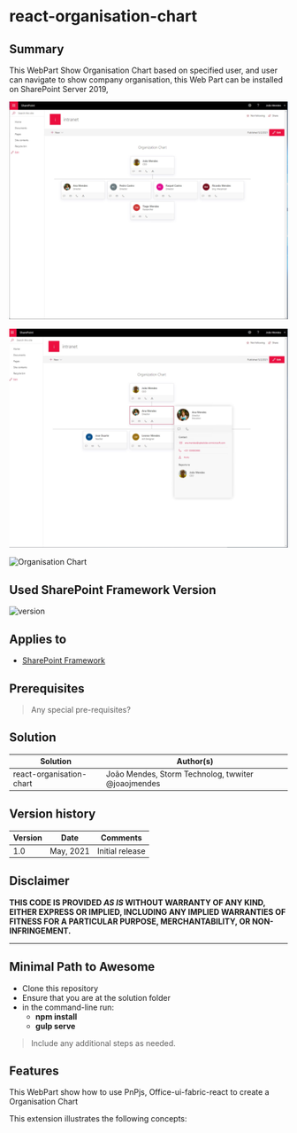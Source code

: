 # react-organisation-chart

## Summary

This WebPart Show Organisation Chart based on specified user, and user can navigate to show company organisation, this Web Part can be installed on SharePoint Server 2019,


![Organisation Chart](./assets/orgchart_02.jpg)

![Organisation Chart](./assets/orgchart_01.jpg)

![Organisation Chart](./assets/orgchart.gif)

## Used SharePoint Framework Version

![version](https://img.shields.io/badge/version-1.4.1-green.svg)

## Applies to

- [SharePoint Framework](https://aka.ms/spfx)


## Prerequisites

> Any special pre-requisites?

## Solution

Solution|Author(s)
--------|---------
react-organisation-chart |João Mendes, Storm Technolog, twwiter @joaojmendes

## Version history

Version|Date|Comments
-------|----|--------
1.0|May, 2021|Initial release

## Disclaimer

**THIS CODE IS PROVIDED *AS IS* WITHOUT WARRANTY OF ANY KIND, EITHER EXPRESS OR IMPLIED, INCLUDING ANY IMPLIED WARRANTIES OF FITNESS FOR A PARTICULAR PURPOSE, MERCHANTABILITY, OR NON-INFRINGEMENT.**

---

## Minimal Path to Awesome

- Clone this repository
- Ensure that you are at the solution folder
- in the command-line run:
  - **npm install**
  - **gulp serve**

> Include any additional steps as needed.

## Features

This WebPart show how to use PnPjs, Office-ui-fabric-react to create a Organisation Chart

This extension illustrates the following concepts:
 

 